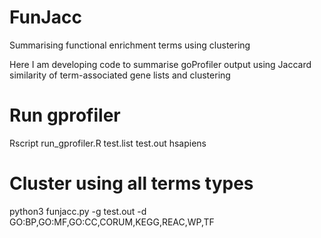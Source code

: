 # FunJacc
Summarising functional enrichment terms using clustering

Here I am developing code to summarise goProfiler output using Jaccard similarity of term-associated gene lists and clustering

# Run gprofiler
Rscript run_gprofiler.R test.list test.out hsapiens
# Cluster using all terms types
python3  funjacc.py -g test.out -d GO:BP,GO:MF,GO:CC,CORUM,KEGG,REAC,WP,TF
